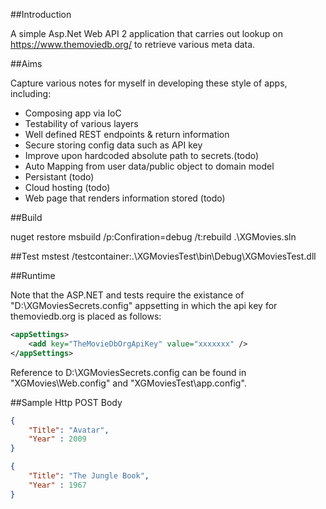 ##Introduction

A simple Asp.Net Web API 2 application that carries out lookup on https://www.themoviedb.org/ to retrieve various meta data.

##Aims

Capture various notes for myself in developing these style of apps, including:
* Composing app via IoC
* Testability of various layers
* Well defined REST endpoints & return information
* Secure storing config data such as API key
* Improve upon hardcoded absolute path to secrets.(todo)
* Auto Mapping from user data/public object to domain model
* Persistant (todo)
* Cloud hosting (todo)
* Web page that renders information stored (todo)

##Build

nuget restore
msbuild /p:Confiration=debug /t:rebuild .\XGMovies.sln

##Test
mstest /testcontainer:.\XGMoviesTest\bin\Debug\XGMoviesTest.dll

##Runtime

Note that the ASP.NET and tests require the existance of "D:\XGMoviesSecrets.config" appsetting in which the api key for themoviedb.org is placed as follows:

```xml
<appSettings>
	<add key="TheMovieDbOrgApiKey" value="xxxxxxx" />
</appSettings>

```

Reference to D:\XGMoviesSecrets.config can be found in "XGMovies\Web.config" and "XGMoviesTest\app.config".

##Sample Http POST Body

```json
{
	"Title": "Avatar",
	"Year" : 2009
}
```


```json
{
	"Title": "The Jungle Book",
	"Year" : 1967
}
```
 

